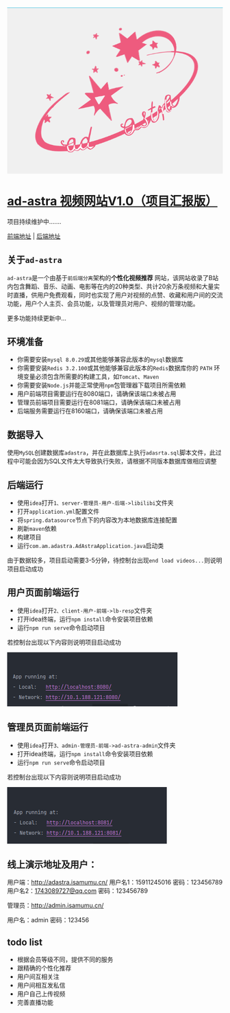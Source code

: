 ![./pic/image-20220628164109675](image-20220628141611670.png)

# [ad-astra 视频网站V1.0（项目汇报版）](http://adastra.isamumu.cn/#/)

项目持续维护中.......

[前端地址](https://gitee.com/arturiamu/libilibi-web) | [后端地址](https://gitee.com/arturiamu/libilibi-host.git)

## 关于`ad-astra`

`ad-astra`是一个由基于`前后端分离`架构的**个性化视频推荐**
网站，该网站收录了B站内包含舞蹈、音乐、动画、电影等在内的20种类型、共计20余万条视频和大量实时直播，供用户免费观看，同时也实现了用户对视频的点赞、收藏和用户间的交流功能，用户个人主页、会员功能，以及管理员对用户、视频的管理功能。

更多功能持续更新中...

## 环境准备

- 你需要安装`mysql 8.0.29`或其他能够兼容此版本的`mysql`数据库
- 你需要安装`Redis 3.2.100`或其他能够兼容此版本的`Redis`数据库你的 `PATH` 环境变量必须包含所需要的构建工具，如`Tomcat`、`Maven`
- 你需要安装`Node.js`并能正常使用`npm`包管理器下载项目所需依赖
- 用户前端项目需要运行在8080端口，请确保该端口未被占用
- 管理员前端项目需要运行在8081端口，请确保该端口未被占用
- 后端服务需要运行在8160端口，请确保该端口未被占用

## 数据导入

使用`MySQL`创建数据库`adastra`，并在此数据库上执行`adasrta.sql`脚本文件，此过程中可能会因为SQL文件太大导致执行失败，请根据不同版本数据库做相应调整

## 后端运行

- 使用`idea`打开`1、server-管理员-用户-后端->libilibi`文件夹
- 打开`application.yml`配置文件
- 将`spring.datasource`节点下的内容改为本地数据库连接配置
- 刷新`maven`依赖
- 构建项目
- 运行`com.am.adastra.AdAstraApplication.java`启动类

由于数据较多，项目启动需要3-5分钟，待控制台出现`end load videos...`则说明项目启动成功

## 用户页面前端运行

- 使用`idea`打开`2、client-用户-前端->lb-resp`文件夹
- 打开idea终端，运行`npm install`命令安装项目依赖
- 运行`npm run serve`命令启动项目

若控制台出现以下内容则说明项目启动成功

![image-20220705194215885](image-20220705194215885.png)

## 管理员页面前端运行

- 使用`idea`打开`3、admin-管理员-前端->ad-astra-admin`文件夹
- 打开idea终端，运行`npm install`命令安装项目依赖
- 运行`npm run serve`命令启动项目

若控制台出现以下内容则说明项目启动成功

![image-20220705194359878](image-20220705194359878.png)

## 线上演示地址及用户：

用户端：http://adastra.isamumu.cn/
用户名1：15911245016 密码：123456789 用户名2：1743089727@qq.com 密码：123456789

管理员：http://admin.isamumu.cn/

用户名：admin 密码：123456

## todo list

- 根据会员等级不同，提供不同的服务
- 跟精确的个性化推荐
- 用户间互相关注
- 用户间相互发私信
- 用户自己上传视频
- 完善直播功能
